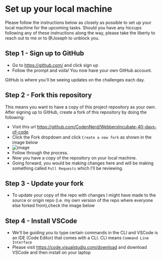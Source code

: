 # Set up your local machine

Please follow the instructions below as closely as possible to set up your local machine for the upcoming tasks. Should you have any hiccups following any of these instructions along the way, please take the liberty to reach out to me or to @Joseph to unblock you.


## Step 1 - Sign up to GitHub

- Go to https://github.com/ and click sign up
- Follow the prompt and voila! You now have your own GitHub account.

GitHub is where you'll be seeing updates on the challenges each day.

## Step 2 - Fork this repository

This means you want to have a copy of this project repository as your own.
After signing up to GitHub, create a fork of this repository by doing the following:

- Visit this url https://github.com/CodenNerd/WebbersIncubate-40-days-of-code
- Click the Fork dropdown and click `Create a new fork` as shown in the image below
- ![image](https://user-images.githubusercontent.com/34954722/177244441-b35b0a2a-82b5-4dfd-9746-0ca55e39fc91.png)
- Follow through the process.
- Now you have a copy of the repository on your local machine.
- Going forward, you would be making changes here and will be making something called `Pull Requests` which I'll be reviewing.

## Step 3 - Update your fork

- To update your copy of the repo with changes I might have made to the source or origin repo (i.e. my own version of the repo where everyone else forked from),check the image below

## Step 4 - Install VSCode

- We'll be guiding you to type certain commands in the CLI and VSCode is an IDE (Code Editor) that comes with a CLI. CLI means `Command Line Interface`
- Please visit https://code.visualstudio.com/download and download VSCode and then install on your laptop
